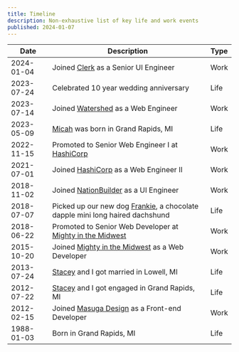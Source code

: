 ```yaml
---
title: Timeline
description: Non-exhaustive list of key life and work events
published: 2024-01-07
---
```


| Date                    | Description                                                                                 | Type |
| ----------------------- | ------------------------------------------------------------------------------------------- | ---- |
| <time>2024-01-04</time> | Joined [Clerk](https://clerk.com) as a Senior UI Engineer                                   | Work |
| <time>2023-07-24</time> | Celebrated 10 year wedding anniversary                                                      | Life |
| <time>2023-07-14</time> | Joined [Watershed](https://watershed.com) as a Web Engineer                                 | Work |
| <time>2023-05-09</time> | [Micah](/micah) was born in Grand Rapids, MI                                                | Life |
| <time>2022-11-15</time> | Promoted to Senior Web Engineer I at [HashiCorp](https://hashicorp.com)                     | Work |
| <time>2021-07-01</time> | Joined [HashiCorp](https://hashicorp.com) as a Web Engineer II                              | Work |
| <time>2018-11-02</time> | Joined [NationBuilder](http://nationbuilder.com) as a UI Engineer                           | Work |
| <time>2018-07-07</time> | Picked up our new dog [Frankie](/frankie), a chocolate dapple mini long haired dachshund    | Life |
| <time>2018-06-22</time> | Promoted to Senior Web Developer at [Mighty in the Midwest](https://mightyinthemidwest.com) | Work |
| <time>2015-10-20</time> | Joined [Mighty in the Midwest](https://mightyinthemidwest.com) as a Web Developer           | Work |
| <time>2013-07-24</time> | [Stacey](/stacey) and I got married in Lowell, MI                                           | Life |
| <time>2012-07-22</time> | [Stacey](/stacey) and I got engaged in Grand Rapids, MI                                     | Life |
| <time>2012-02-15</time> | Joined [Masuga Design](https://gomasuga.com) as a Front-end Developer                       | Work |
| <time>1988-01-03</time> | Born in Grand Rapids, MI                                                                    | Life |
